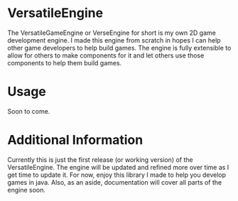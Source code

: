 # VersatileEngine
The VersatileGameEngine or VerseEngine for short is my own 2D game development engine. I made this engine from scratch in hopes I can help other
game developers to help build games. The engine is fully extensible to allow for others to make components for it and let others use those components to help them build games.

# Usage
Soon to come.

# Additional Information
Currently this is just the first release (or working version) of the VersatileEngine. The engine will be updated and refined more over time as I get time to update it. For now, enjoy this library I made to help you develop games in java. Also, as an aside, documentation will cover all parts of the engine soon.
